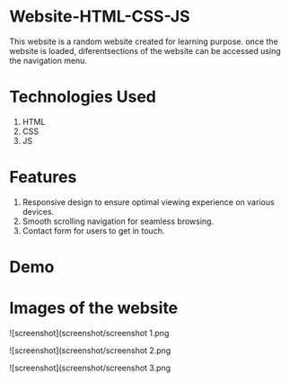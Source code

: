 # Website-HTML-CSS-JS

This website is a random website created for learning purpose. once the website is loaded, diferentsections of the website can be accessed using the navigation menu.

# Technologies Used

1. HTML
2. CSS
3. JS

# Features

1. Responsive design to ensure optimal viewing experience on various devices.
2. Smooth scrolling navigation for seamless browsing.
3. Contact form for users to get in touch.

# Demo

# Images of the website

![screenshot](screenshot/screenshot 1.png

![screenshot](screenshot/screenshot 2.png

![screenshot](screenshot/screenshot 3.png

